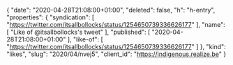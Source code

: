 {
  "date": "2020-04-28T21:08:00+01:00",
  "deleted": false,
  "h": "h-entry",
  "properties": {
    "syndication": [
      "https://twitter.com/itsallbollocks/status/1254650739336626177"
    ],
    "name": [
      "Like of @itsallbollocks's tweet"
    ],
    "published": [
      "2020-04-28T21:08:00+01:00"
    ],
    "like-of": [
      "https://twitter.com/itsallbollocks/status/1254650739336626177"
    ]
  },
  "kind": "likes",
  "slug": "2020/04/nvej5",
  "client_id": "https://indigenous.realize.be"
}
